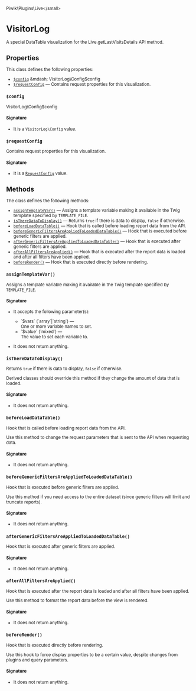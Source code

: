 <small>Piwik\Plugins\Live\</small>

VisitorLog
==========

A special DataTable visualization for the Live.getLastVisitsDetails API method.

Properties
----------

This class defines the following properties:

- [`$config`](#$config) &mdash; VisitorLog\Config$config
- [`$requestConfig`](#$requestconfig) &mdash; Contains request properties for this visualization.

<a name="$config" id="$config"></a>
<a name="config" id="config"></a>
### `$config`

VisitorLog\Config$config

#### Signature

- It is a `VisitorLog\Config` value.

<a name="$requestconfig" id="$requestconfig"></a>
<a name="requestConfig" id="requestConfig"></a>
### `$requestConfig`

Contains request properties for this visualization.

#### Signature

- It is a [`RequestConfig`](../../../Piwik/ViewDataTable/RequestConfig.md) value.

Methods
-------

The class defines the following methods:

- [`assignTemplateVar()`](#assigntemplatevar) &mdash; Assigns a template variable making it available in the Twig template specified by `TEMPLATE_FILE`.
- [`isThereDataToDisplay()`](#istheredatatodisplay) &mdash; Returns `true` if there is data to display, `false` if otherwise.
- [`beforeLoadDataTable()`](#beforeloaddatatable) &mdash; Hook that is called before loading report data from the API.
- [`beforeGenericFiltersAreAppliedToLoadedDataTable()`](#beforegenericfiltersareappliedtoloadeddatatable) &mdash; Hook that is executed before generic filters are applied.
- [`afterGenericFiltersAreAppliedToLoadedDataTable()`](#aftergenericfiltersareappliedtoloadeddatatable) &mdash; Hook that is executed after generic filters are applied.
- [`afterAllFiltersAreApplied()`](#afterallfiltersareapplied) &mdash; Hook that is executed after the report data is loaded and after all filters have been applied.
- [`beforeRender()`](#beforerender) &mdash; Hook that is executed directly before rendering.

<a name="assigntemplatevar" id="assigntemplatevar"></a>
<a name="assignTemplateVar" id="assignTemplateVar"></a>
### `assignTemplateVar()`

Assigns a template variable making it available in the Twig template specified by `TEMPLATE_FILE`.

#### Signature

-  It accepts the following parameter(s):

   <ul>
   <li>
      <div markdown="1" class="parameter">
      `$vars` (`array`|`string`) &mdash;

      <div markdown="1" class="param-desc"> One or more variable names to set.</div>

      <div style="clear:both;"/>

      </div>
   </li>
   <li>
      <div markdown="1" class="parameter">
      `$value` (`mixed`) &mdash;

      <div markdown="1" class="param-desc"> The value to set each variable to.</div>

      <div style="clear:both;"/>

      </div>
   </li>
   </ul>
- It does not return anything.

<a name="istheredatatodisplay" id="istheredatatodisplay"></a>
<a name="isThereDataToDisplay" id="isThereDataToDisplay"></a>
### `isThereDataToDisplay()`

Returns `true` if there is data to display, `false` if otherwise.

Derived classes should override this method if they change the amount of data that is loaded.

#### Signature

- It does not return anything.

<a name="beforeloaddatatable" id="beforeloaddatatable"></a>
<a name="beforeLoadDataTable" id="beforeLoadDataTable"></a>
### `beforeLoadDataTable()`

Hook that is called before loading report data from the API.

Use this method to change the request parameters that is sent to the API when requesting
data.

#### Signature

- It does not return anything.

<a name="beforegenericfiltersareappliedtoloadeddatatable" id="beforegenericfiltersareappliedtoloadeddatatable"></a>
<a name="beforeGenericFiltersAreAppliedToLoadedDataTable" id="beforeGenericFiltersAreAppliedToLoadedDataTable"></a>
### `beforeGenericFiltersAreAppliedToLoadedDataTable()`

Hook that is executed before generic filters are applied.

Use this method if you need access to the entire dataset (since generic filters will
limit and truncate reports).

#### Signature

- It does not return anything.

<a name="aftergenericfiltersareappliedtoloadeddatatable" id="aftergenericfiltersareappliedtoloadeddatatable"></a>
<a name="afterGenericFiltersAreAppliedToLoadedDataTable" id="afterGenericFiltersAreAppliedToLoadedDataTable"></a>
### `afterGenericFiltersAreAppliedToLoadedDataTable()`

Hook that is executed after generic filters are applied.

#### Signature

- It does not return anything.

<a name="afterallfiltersareapplied" id="afterallfiltersareapplied"></a>
<a name="afterAllFiltersAreApplied" id="afterAllFiltersAreApplied"></a>
### `afterAllFiltersAreApplied()`

Hook that is executed after the report data is loaded and after all filters have been applied.

Use this method to format the report data before the view is rendered.

#### Signature

- It does not return anything.

<a name="beforerender" id="beforerender"></a>
<a name="beforeRender" id="beforeRender"></a>
### `beforeRender()`

Hook that is executed directly before rendering.

Use this hook to force display properties to
be a certain value, despite changes from plugins and query parameters.

#### Signature

- It does not return anything.

